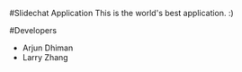 #Slidechat Application
This is the world's best application. :)

#Developers
- Arjun Dhiman
- Larry Zhang
